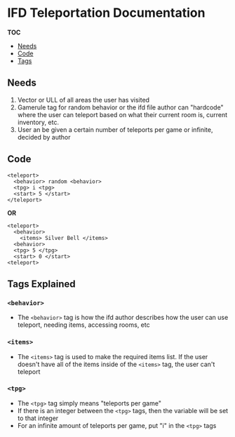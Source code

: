 # IFD Teleportation Documentation

**TOC**
- [Needs](https://github.com/gdodd1/CS-355/blob/main/IFD%20Documentation/Teleport.md#needs)
- [Code](https://github.com/gdodd1/CS-355/blob/main/IFD%20Documentation/Teleport.md#code)
- [Tags]()

## Needs
1. Vector or ULL of all areas the user has visited
2. Gamerule tag for random behavior or the ifd file author can "hardcode" where the user can teleport based on what their current room is, current inventory, etc.
3. User an be given a certain number of teleports per game or infinite, decided by author

## Code

```
<teleport>
  <behavior> random <behavior>
  <tpg> i <tpg>
  <start> 5 </start>
</teleport>
```

**OR**


```
<teleport>
  <behavior> 
    <items> Silver Bell </items>  
  <behavior>
  <tpg> 5 </tpg>
  <start> 0 </start>
<teleport>
```

## Tags Explained

### ```<behavior>``` 
- The ```<behavior>``` tag is how the ifd author describes how the user can use teleport, needing items, accessing rooms, etc

### ```<items>```
- The ```<items>``` tag is used to make the required items list. If the user doesn't have all of the items inside of the ```<items>``` tag, the user can't teleport

### ```<tpg>```
- The ```<tpg>``` tag simply means "teleports per game"
- If there is an integer between the ```<tpg>``` tags, then the variable will be set to that integer
- For an infinite amount of teleports per game, put "i" in the ```<tpg>``` tags
